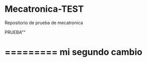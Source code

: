 # Mecatronica-TEST
Repositorio de prueba de mecatronica

PRUEBA""

=========
mi segundo cambio
=========